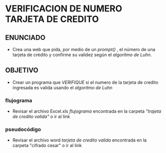 # VERIFICACION DE NUMERO TARJETA DE CREDITO
## ENUNCIADO
- Crea una web que pida, por medio de un _prompt()_ , el número de una tarjeta de crédito y confirme su validez según el _algoritmo de Luhn_.

## OBJETIVO
- Crear un programa que _VERIFIQUE_ si el numero de la tarjeta de credito ingresada es valida usando el _algoritmo de Luhn_

### flujograma
 - Revisar el archivo Excel.xls _flujograma_ encontrada en la carpeta _"trajeta de credito valida"_ o ir al link

### pseudocódigo
 - Revisar el archivo word _tarjeta de credito valida_ encontrada en la carpeta "cifrado cesar" o ir al link
